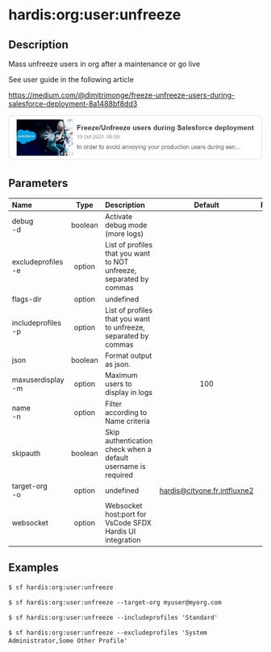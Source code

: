 <!-- This file has been generated with command 'sf hardis:doc:plugin:generate'. Please do not update it manually or it may be overwritten -->
# hardis:org:user:unfreeze

## Description

Mass unfreeze users in org after a maintenance or go live

See user guide in the following article

<https://medium.com/@dimitrimonge/freeze-unfreeze-users-during-salesforce-deployment-8a1488bf8dd3>

[![How to freeze / unfreeze users during a Salesforce deployment](https://github.com/hardisgroupcom/sfdx-hardis/raw/main/docs/assets/images/article-freeze.jpg)](https://medium.com/@dimitrimonge/freeze-unfreeze-users-during-salesforce-deployment-8a1488bf8dd3)

## Parameters

|Name|Type|Description|Default|Required|Options|
|:---|:--:|:----------|:-----:|:------:|:-----:|
|debug<br/>-d|boolean|Activate debug mode (more logs)||||
|excludeprofiles<br/>-e|option|List of profiles that you want to NOT unfreeze, separated by commas||||
|flags-dir|option|undefined||||
|includeprofiles<br/>-p|option|List of profiles that you want to unfreeze, separated by commas||||
|json|boolean|Format output as json.||||
|maxuserdisplay<br/>-m|option|Maximum users to display in logs|100|||
|name<br/>-n|option|Filter according to Name criteria||||
|skipauth|boolean|Skip authentication check when a default username is required||||
|target-org<br/>-o|option|undefined|hardis@cityone.fr.intfluxne2|||
|websocket|option|Websocket host:port for VsCode SFDX Hardis UI integration||||

## Examples

```shell
$ sf hardis:org:user:unfreeze
```

```shell
$ sf hardis:org:user:unfreeze --target-org myuser@myorg.com
```

```shell
$ sf hardis:org:user:unfreeze --includeprofiles 'Standard'
```

```shell
$ sf hardis:org:user:unfreeze --excludeprofiles 'System Administrator,Some Other Profile'
```


